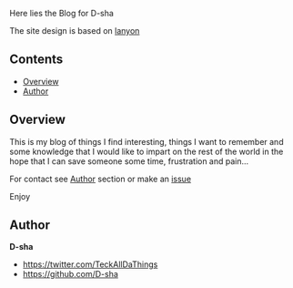 Here lies the Blog for D-sha

The site design is based on [lanyon](https://github.com/poole/lanyon)


## Contents

- [Overview](#overview)
- [Author](#author)


## Overview

This is my blog of things I find interesting, things I want to remember and some knowledge that I would like to impart on the rest of the world in the hope that I can save someone some time, frustration and pain...


For contact see [Author](#Author) section or make an [issue](https://github.com/D-sha/D-sha.github.io/issues/new)

Enjoy


## Author

**D-sha**
- <https://twitter.com/TeckAllDaThings>
- <https://github.com/D-sha>

